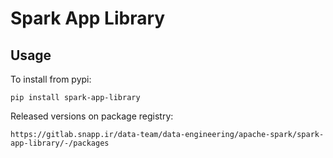 # Spark App Library

## Usage
To install from pypi:

    pip install spark-app-library

Released versions on package registry:

    https://gitlab.snapp.ir/data-team/data-engineering/apache-spark/spark-app-library/-/packages
